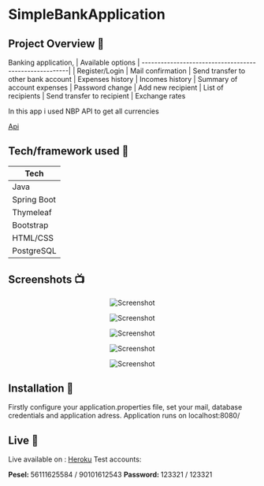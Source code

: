 # SimpleBankApplication

## Project Overview 🎉

Banking application,
| Available options
| -------------------------------------------------------|
| Register/Login 
| Mail confirmation
| Send transfer to other bank account
| Expenses history
| Incomes history
| Summary of account expenses
| Password change
| Add new recipient
| List of recipients
| Send transfer to recipient
| Exchange rates

<p>In this app i used NBP API to get all currencies</p> <a href="http://api.nbp.pl/">Api</a>

## Tech/framework used 🔧

| Tech                                                    
| -------------------------------------------------------|
| Java                           
| Spring Boot                          
| Thymeleaf   
| Bootstrap
| HTML/CSS 
| PostgreSQL 


## Screenshots 📺

<p align="center">
    <img src="https://i.imgur.com/c42k2fI.png" alt="Screenshot">
</p>

<p align="center">
    <img src="https://i.imgur.com/HphL44D.png" alt="Screenshot">
</p>

<p align="center">
    <img src="https://i.imgur.com/EAUcTea.png" alt="Screenshot">
</p>

<p align="center">
    <img src="https://i.imgur.com/ChuNnRr.png" alt="Screenshot">
</p>

<p align="center">
    <img src="https://i.imgur.com/1VLxPlB.png" alt="Screenshot">
</p>


## Installation 💾

Firstly configure your application.properties file, set your mail, database credentials and application adress.
Application runs on localhost:8080/

## Live 📍

Live available on : <a href="https://simplebanksaqie.herokuapp.com"/>Heroku</a>
Test accounts: 


<b> Pesel: </b> 56111625584 / 90101612543
<b> Password: </b> 123321 / 123321
